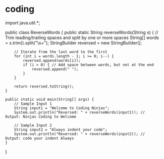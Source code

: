 # coding
import java.util.*;

public class ReverseWords {
    public static String reverseWords(String s) {
        // Trim leading/trailing spaces and split by one or more spaces
        String[] words = s.trim().split("\\s+");
        StringBuilder reversed = new StringBuilder();

        // Iterate from the last word to the first
        for (int i = words.length - 1; i >= 0; i--) {
            reversed.append(words[i]);
            if (i > 0) { // Add space between words, but not at the end
                reversed.append(" ");
            }
        }

        return reversed.toString();
    }

    public static void main(String[] args) {
        // Sample Input 1
        String input1 = "Welcome to Coding Ninjas";
        System.out.println("Reversed: " + reverseWords(input1)); // Output: Ninjas Coding to Welcome

        // Sample Input 2
        String input2 = "Always indent your code";
        System.out.println("Reversed: " + reverseWords(input2)); // Output: code your indent Always
    }
}
